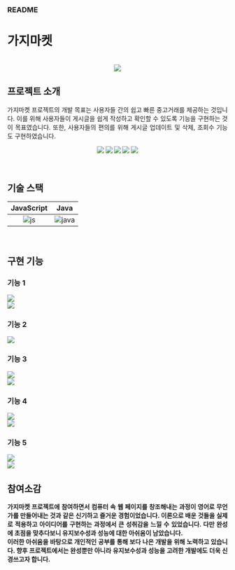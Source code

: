 ### README

# 가지마켓

<p align="center">
  <br>
  <img src="./img/EggplantMarket.PNG">
  <br>
</p>

## 프로젝트 소개

<p align="justify">
가지마켓 프로젝트의 개발 목표는 사용자들 간의 쉽고 빠른 중고거래를 제공하는 것입니다. 이를 위해 사용자들이 게시글을 쉽게 작성하고 확인할 수 있도록 기능을 구현하는 것이 목표였습니다. 또한, 사용자들의 편의를 위해 게시글 업데이트 및 삭제, 조회수 기능도 구현하였습니다.
</p>

<p align="center">
<strong><img src="./img/QnAList.PNG"</strong>
<strong><img src="./img/QnAPost.PNG"</strong>
<strong><img src="./img/QnADetail.PNG"</strong>
<strong><img src="./img/QnAUpdate.PNG"</strong>
<strong><img src="./img/QnADelete.PNG"</strong>
</p>

<br>

## 기술 스택

| JavaScript |  Java   |
| :--------: | :-----: |
|   ![js]    | ![java] |

<br>

## 구현 기능

### 기능 1

<img src="./img/ListServlet.PNG"/><br/>
<img src="./img/QnAListInfo.PNG"/><br/>

### 기능 2

<img src="./img/PostServlet.PNG"/><br/>

### 기능 3

<img src="./img/SelectOneDAO.PNG"/><br/>
<img src="./img/QnAHit.PNG"/><br/>

### 기능 4

<img src="./img/UpdateServlet.PNG"/><br/>
<img src="./img/updateDAO.PNG"/><br/>

### 기능 5

<img src="./img/DeleteServlet.PNG"/><br/>
<img src="./img/DeleteDAO.PNG"/><br/>

## 참여소감

<p align="justify">
 가지마켓 프로젝트에 참여하면서 컴퓨터 속 웹 페이지를 창조해내는 과정이 영어로 무언가를 만들어내는 것과 같은 신기하고 즐거운 경험이었습니다. 이론으로 배운 것들을 실제로 적용하고 아이디어를 구현하는 과정에서 큰 성취감을 느낄 수 있었습니다. 다만 완성에 초점을 맞추다보니 유지보수성과 성능에 대한 아쉬움이 남았습니다.<br/>
 이러한 아쉬움을 바탕으로 개인적인 공부를 통해 보다 나은 개발을 위해 노력하고 있습니다. 향후 프로젝트에서는 완성뿐만 아니라 유지보수성과 성능을 고려한 개발에도 더욱 신경쓰고자 합니다.

</p>

<br>

<!-- Stack Icon Refernces -->

[js]: ./readme-static/img/javascript.svg
[java]: ./readme-static/img/java.svg
